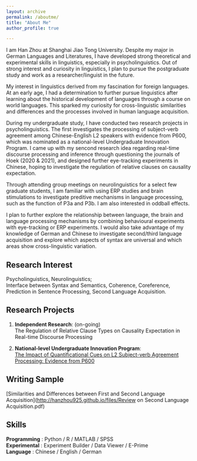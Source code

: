 ```yaml
---
layout: archive
permalink: /aboutme/
title: "About Me"
author_profile: true

---
```



I am Han Zhou at Shanghai Jiao Tong University. Despite my major in German Languages and Literatures, I have developed strong theoretical and experimental skills in linguistics, especially in psycholinguistics. Out of strong interest and curiosity in linguistics, I plan to pursue the postgraduate study and work as a researcher/linguist in the future.

My interest in linguistics derived from my fascination for foreign languages. At an early age, I had a determination to further pursue linguistics after learning about the historical development of languages through a course on world languages. This sparked my curiosity for cross-linguistic similarities and differences and the processes involved in human language acquisition. 

During my undergraduate study, I have conducted two research projects in psycholinguistics. The first investigates the processing of subject-verb agreement among Chinese-English L2 speakers with evidence from P600, which was nominated as a national-level Undergraduate Innovation Program. I came up with my sencond research idea regarding real-time discourse processing and inference through questioning the journals of Hoek (2020 & 2021), and designed further eye-tracking experiments in Chinese, hoping to investigate the regulation of relative clauses on causality expectation. 

Through attending group meetings on neurolinguistics for a select few graduate students, I am familiar with using ERP studies and brain stimulations to investigate preditive mechanisms in language processing, such as the function of P3a and P3b. I am also interested in oddball effects.

I plan to further explore the relationship between language, the brain and language processing mechanisms by combining behavioural experiments with eye-tracking or ERP experiments. I would also take advantage of my knowledge of German and Chinese to investigate second/third language acquisition and explore which aspects of syntax are universal and which areas show cross-linguistic variation. 




Research Interest
------

 Psycholinguistics, Neurolinguistics;<br />
 Interface between Syntax and Semantics, Coherence, Coreference, Prediction in Sentence Processing, Second Language Acquisition.




Research Projects
------

1. **Independent Research**: (on-going) <br />
The Regulation of Relative Clause Types on Causality Expectation in Real-time Discourse Processing
    
2. **National-level Undergraduate Innovation Program**: <br />
[The Impact of Quantificational Cues on L2 Subject-verb Agreement Processing: Evidence from P600](http://hanzhou925.github.io/files/项目研究论文.pdf)




Writing Sample
------
  [Similarities and Differences between First and Second Language Acquisition](http://hanzhou925.github.io/files/Review on Second Language Acquisition.pdf)




Skills
------
  **Programming** :   Python / R / MATLAB / SPSS <br />
  **Experimental** :  Experiment Builder / Data Viewer / E-Prime <br />
  **Language** :      Chinese / English / German

